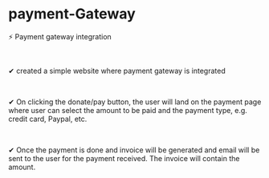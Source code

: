 # payment-Gateway

⚡ Payment gateway integration

</br>

✔ created a simple website where payment gateway is integrated

</br>

✔ On clicking the donate/pay button, the user will land on the payment page where
user can select the amount to be paid and the payment type, e.g.
credit card, Paypal, etc.

</br>

✔ Once the payment is done and invoice will be generated and
email will be sent to the user for the payment received. The
invoice will contain the amount.

